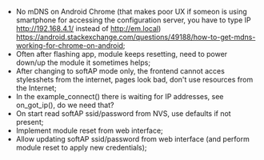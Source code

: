- No mDNS on Android Chrome (that makes poor UX if someon is using smartphone for accessing the configuration server, you have to type IP http://192.168.4.1/ instead of http://em.local) https://android.stackexchange.com/questions/49188/how-to-get-mdns-working-for-chrome-on-android;
- Often after flashing app, module keeps resetting, need to power down/up the module it sometimes helps;
- After changing to softAP mode only, the frontend cannot acces stylesshets from the internet, pages look bad, don't use resources from  the Internet;
- In the example_connect() there is waiting for IP addresses, see on_got_ip(), do we need that?
- On start read softAP ssid/password from NVS, use defaults if not present;
- Implement module reset from web interface;
- Allow updating softAP ssid/password from web interface (and perform module reset to apply new credentials);

